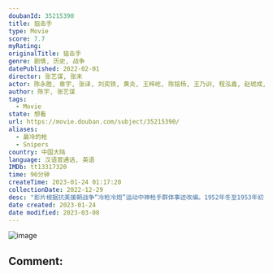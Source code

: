```yaml
---
doubanId: 35215390
title: 狙击手
type: Movie
score: 7.7
myRating: 
originalTitle: 狙击手
genre: 剧情, 历史, 战争
datePublished: 2022-02-01
director: 张艺谋, 张末
actor: 陈永胜, 章宇, 张译, 刘奕铁, 黄炎, 王梓屹, 陈铭杨, 王乃训, 程泓鑫, 赵琥成, 李汶聪, 林博洋, 王佑名, 代文博, 李鲲, 曹操, 柯国庆, 钱焜, 暗真, 柯南·何裴, 李凯文, 勃小龙, 孟丹青, 叶风光, 葛凡之, 基里洛·舒尔加, 李昊, 叶展飞
author: 陈宇, 张艺谋
tags:
  - Movie
state: 想看
url: https://movie.douban.com/subject/35215390/
aliases:
  - 最冷的枪
  - Snipers
country: 中国大陆
language: 汉语普通话, 英语
IMDb: tt13317320
time: 96分钟
createTime: 2023-01-24 01:17:20
collectionDate: 2022-12-29
desc: "影片根据抗美援朝战争“冷枪冷炮”运动中神枪手群体事迹改编。1952年冬至1953年初，中国人民志愿军与联合国军在朝鲜战场形成僵持，双方发起了低强度的密集狙击战，史称&#34;冷枪冷炮运动&#34;。在连长（张译饰）..."
date created: 2023-01-24
date modified: 2023-03-08
---
```


![image](p2738601191.jpg)

Comment:
---
